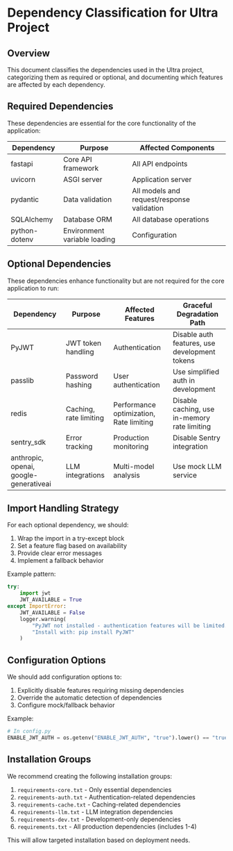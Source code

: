# Dependency Classification for Ultra Project

## Overview

This document classifies the dependencies used in the Ultra project, categorizing them as required or optional, and documenting which features are affected by each dependency.

## Required Dependencies

These dependencies are essential for the core functionality of the application:

| Dependency | Purpose | Affected Components |
|------------|---------|---------------------|
| fastapi | Core API framework | All API endpoints |
| uvicorn | ASGI server | Application server |
| pydantic | Data validation | All models and request/response validation |
| SQLAlchemy | Database ORM | All database operations |
| python-dotenv | Environment variable loading | Configuration |

## Optional Dependencies

These dependencies enhance functionality but are not required for the core application to run:

| Dependency | Purpose | Affected Features | Graceful Degradation Path |
|------------|---------|------------------|-----------------------------|
| PyJWT | JWT token handling | Authentication | Disable auth features, use development tokens |
| passlib | Password hashing | User authentication | Use simplified auth in development |
| redis | Caching, rate limiting | Performance optimization, Rate limiting | Disable caching, use in-memory rate limiting |
| sentry_sdk | Error tracking | Production monitoring | Disable Sentry integration |
| anthropic, openai, google-generativeai | LLM integrations | Multi-model analysis | Use mock LLM service |

## Import Handling Strategy

For each optional dependency, we should:

1. Wrap the import in a try-except block
2. Set a feature flag based on availability
3. Provide clear error messages
4. Implement a fallback behavior

Example pattern:

```python
try:
    import jwt
    JWT_AVAILABLE = True
except ImportError:
    JWT_AVAILABLE = False
    logger.warning(
        "PyJWT not installed - authentication features will be limited. "
        "Install with: pip install PyJWT"
    )
```

## Configuration Options

We should add configuration options to:

1. Explicitly disable features requiring missing dependencies
2. Override the automatic detection of dependencies
3. Configure mock/fallback behavior

Example:

```python
# In config.py
ENABLE_JWT_AUTH = os.getenv("ENABLE_JWT_AUTH", "true").lower() == "true" and JWT_AVAILABLE
```

## Installation Groups

We recommend creating the following installation groups:

1. `requirements-core.txt` - Only essential dependencies
2. `requirements-auth.txt` - Authentication-related dependencies
3. `requirements-cache.txt` - Caching-related dependencies
4. `requirements-llm.txt` - LLM integration dependencies
5. `requirements-dev.txt` - Development-only dependencies
6. `requirements.txt` - All production dependencies (includes 1-4)

This will allow targeted installation based on deployment needs.